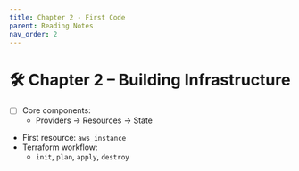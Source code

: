 ```yaml
---
title: Chapter 2 - First Code
parent: Reading Notes
nav_order: 2
---
```


# 🛠️ Chapter 2 – Building Infrastructure

- [ ] Core components:
  - Providers → Resources → State
- First resource: `aws_instance`
- Terraform workflow:
  - `init`, `plan`, `apply`, `destroy`
